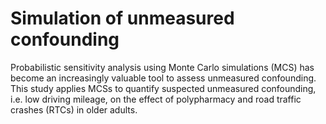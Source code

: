 # Simulation of unmeasured confounding

Probabilistic sensitivity analysis using Monte Carlo simulations (MCS) has become an increasingly valuable tool to assess unmeasured confounding. 
This study applies MCSs to quantify suspected unmeasured confounding, i.e. low driving mileage, on the effect of polypharmacy and road traffic crashes (RTCs) in older adults.
